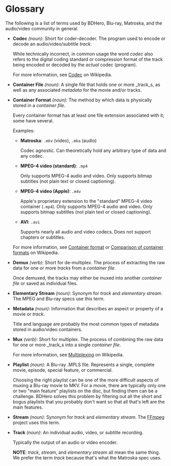 # Glossary

The following is a list of terms used by BDHero, Blu-ray, Matroska, and the audio/video community in general.

*  **Codec** _(noun)_: Short for coder-decoder.  The program used to encode or decode an audio/video/subtitle _track_.

    While technically incorrect, in common usage the word _codec_ also refers to the digital coding standard
    or compression format of the track being encoded or decoded by the _actual_ codec (program).

    For more information, see [Codec][codec] on Wikipedia.

*  **Container File** _(noun)_: A single file that holds one or more _track_s, as well as any associated
    _metadata_ for the movie and/or tracks.

*  **Container Format** _(noun)_: The method by which data is physically stored in a _container file_.

    Every container format has at least one file extension associated with it; some have several.

    Examples:

    *  **Matroska**: ```.mkv``` (video), ```.mka``` (audio)

        Codec agnostic.  Can theoretically hold any arbitrary type of data and any codec.

    *  **MPEG-4 video (standard)**: ```.mp4```

        Only supports MPEG-4 audio and video.  Only supports bitmap subtitles (not plain text or closed captioning).

    *  **MPEG-4 video (Apple)**: ```.m4v```

        Apple's proprietary extension to the "standard" MPEG-4 video container (```.mp4```).
        Only supports MPEG-4 audio and video.  Only supports bitmap subtitles (not plain text or closed captioning).

    *  **AVI**: ```.avi```

        Supports nearly all audio and video codecs.  Does not support chapters or subtitles.

    For more information, see [Container format][container-format] or [Comparison of container formats][container-format-comparison]
    on Wikipedia.

*  **Demux** _(verb)_: Short for de-multiplex.  The process of extracting the raw data for one or more _tracks_ from a _container file_.

    Once demuxed, the tracks may either be muxed into another _container file_ or saved as individual files.

*  **Elementary Stream** _(noun)_: Synonym for _track_ and _elementary stream_.  The MPEG and Blu-ray specs use this term.

*  **Metadata** _(noun)_: Information that describes an aspect or property of a movie or _track_.

    Title and language are probably the most common types of metadata stored in audio/video containers.

*  **Mux** _(verb)_: Short for multiplex.  The process of combining the raw data for one or more _track_s into a single _container file_.

    For more information, see [Multiplexing][multiplexing] on Wikipedia.

*  **Playlist** _(noun)_: A Blu-ray .MPLS file.  Represents a single, complete movie, episode, special feature, or commercial.

    Choosing the right playlist can be one of the more difficult aspects of muxing a Blu-ray movie to MKV.
    For a movie, there are typically only one or two "main feature" playlists on the disc, but finding them can be a challenge.
    BDHero solves this problem by filtering out all the short and bogus playlists that you probably don't want
    so that all that's left are the main features.

*  **Stream** _(noun)_: Synonym for _track_ and _elementary stream_.  The [FFmpeg][ffmpeg] project uses this term.

*  **Track** _(noun)_: An individual audio, video, or subtitle recording.

    Typically the output of an audio or video encoder.

    **NOTE**: _track_, _stream_, and _elementary stream_ all mean the same thing.
    We prefer the term _track_ because that's what the Matroska spec uses.

[ffmpeg]: http://ffmpeg.org/
[multiplexing]: http://en.wikipedia.org/wiki/Multiplexing
[codec]: http://en.wikipedia.org/wiki/Codec
[container-format]: http://en.wikipedia.org/wiki/Container_format_(digital)
[container-format-comparison]: http://en.wikipedia.org/wiki/Comparison_of_container_formats
